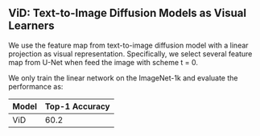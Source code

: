 ## ViD: Text-to-Image Diffusion Models as Visual Learners

We use the feature map from text-to-image diffusion model with a linear projection as visual representation. 
Specifically, we select several feature map from U-Net when feed the image with scheme t = 0.  

We only train the linear network on the ImageNet-1k and evaluate the performance as:

| Model | Top-1 Accuracy |
  |------|------|
  | ViD | 60.2 | 




